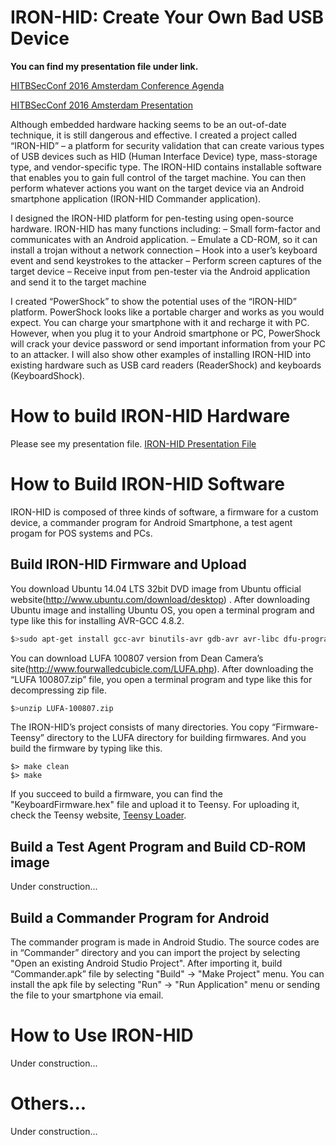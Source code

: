 # IRON-HID: Create Your Own Bad USB Device

**You can find my presentation file under link.**

[HITBSecConf 2016 Amsterdam Conference Agenda](http://conference.hitb.org/hitbsecconf2016ams/sessions/iron-hid-create-your-own-bad-usb-device/)

[HITBSecConf 2016 Amsterdam Presentation](http://conference.hitb.org/hitbsecconf2016ams/materials/D1T2%20-%20Seunghun%20Han%20-%20Create%20Your%20Own%20Bad%20USB%20Device.pdf)

Although embedded hardware hacking seems to be an out-of-date technique, it is still dangerous and effective.  I created a project called “IRON-HID” – a platform for security validation that can create various types of USB devices such as HID (Human Interface Device) type, mass-storage type, and vendor-specific type. The IRON-HID contains installable software that enables you to gain full control of the target machine. You can then perform whatever actions you want on the target device via an Android smartphone application (IRON-HID Commander application).

I designed the IRON-HID platform for pen-testing using open-source hardware. IRON-HID has many functions including:
– Small form-factor and communicates with an Android application.
– Emulate a CD-ROM, so it can install a trojan without a network connection
– Hook into a user’s keyboard event and send keystrokes to the attacker
– Perform screen captures of the target device
– Receive input from pen-tester via the Android application and send it to the target machine

I created “PowerShock” to show the potential uses of the “IRON-HID” platform. PowerShock looks like a portable charger and works as you would expect. You can charge your smartphone with it and recharge it with PC. However, when you plug it to your Android smartphone or PC, PowerShock will crack your device password or send important information from your PC to an attacker.  I will also show other examples of installing IRON-HID into existing hardware such as USB card readers (ReaderShock) and keyboards (KeyboardShock).

# How to build IRON-HID Hardware
Please see my presentation file. [IRON-HID Presentation File](http://conference.hitb.org/hitbsecconf2016ams/sessions/iron-hid-create-your-own-bad-usb-device/)

# How to Build IRON-HID Software
IRON-HID is composed of three kinds of software, a firmware for a custom device, a commander program for Android Smartphone, a test agent progam for POS systems and PCs.

## Build IRON-HID Firmware and Upload
You download Ubuntu 14.04 LTS 32bit DVD image from Ubuntu official website(http://www.ubuntu.com/download/desktop) . After downloading Ubuntu image and installing Ubuntu OS, you open a terminal program and type like this for installing AVR-GCC 4.8.2.

```sh
$>sudo apt-get install gcc-avr binutils-avr gdb-avr avr-libc dfu-programmer avrdude
```

You can download LUFA 100807 version from Dean Camera’s site(http://www.fourwalledcubicle.com/LUFA.php). After downloading the “LUFA 100807.zip” file, you open a terminal program and type like this for decompressing zip file.

```sh
$>unzip LUFA-100807.zip
```

The IRON-HID’s project consists of many directories. You copy “Firmware-Teensy” directory to the LUFA directory for building firmwares. And you build the firmware by typing like this.

```
$> make clean
$> make
```

If you succeed to build a firmware, you can find the "KeyboardFirmware.hex" file and upload it to Teensy. For uploading it, check the Teensy website, [Teensy Loader](https://www.pjrc.com/teensy/loader.html).

## Build a Test Agent Program and Build CD-ROM image

Under construction...

## Build a Commander Program for Android
The commander program is made in Android Studio. The source codes are in “Commander” directory and you can import the project by selecting "Open an existing Android Studio Project". After importing it, build “Commander.apk” file by selecting "Build" -> "Make Project" menu. You can install the apk file by selecting "Run" -> "Run Application" menu or sending the file to your smartphone via email.


# How to Use IRON-HID
Under construction...

# Others...
Under construction...
